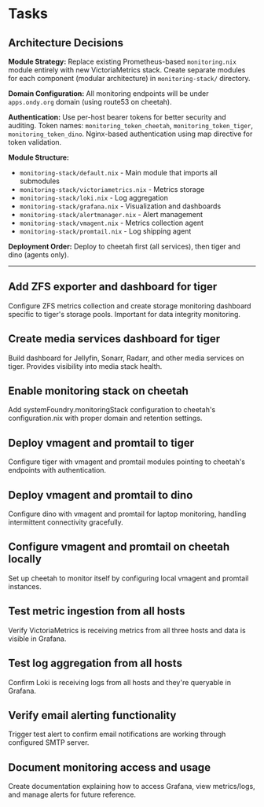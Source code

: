 # Tasks

## Architecture Decisions

**Module Strategy:** Replace existing Prometheus-based `monitoring.nix` module entirely with new VictoriaMetrics stack. Create separate modules for each component (modular architecture) in `monitoring-stack/` directory.

**Domain Configuration:** All monitoring endpoints will be under `apps.ondy.org` domain (using route53 on cheetah).

**Authentication:** Use per-host bearer tokens for better security and auditing. Token names: `monitoring_token_cheetah`, `monitoring_token_tiger`, `monitoring_token_dino`. Nginx-based authentication using map directive for token validation.

**Module Structure:**

- `monitoring-stack/default.nix` - Main module that imports all submodules
- `monitoring-stack/victoriametrics.nix` - Metrics storage
- `monitoring-stack/loki.nix` - Log aggregation
- `monitoring-stack/grafana.nix` - Visualization and dashboards
- `monitoring-stack/alertmanager.nix` - Alert management
- `monitoring-stack/vmagent.nix` - Metrics collection agent
- `monitoring-stack/promtail.nix` - Log shipping agent

**Deployment Order:** Deploy to cheetah first (all services), then tiger and dino (agents only).

---

## Add ZFS exporter and dashboard for tiger

Configure ZFS metrics collection and create storage monitoring dashboard specific to tiger's storage pools. Important for data integrity monitoring.

## Create media services dashboard for tiger

Build dashboard for Jellyfin, Sonarr, Radarr, and other media services on tiger. Provides visibility into media stack health.

## Enable monitoring stack on cheetah

Add systemFoundry.monitoringStack configuration to cheetah's configuration.nix with proper domain and retention settings.

## Deploy vmagent and promtail to tiger

Configure tiger with vmagent and promtail modules pointing to cheetah's endpoints with authentication.

## Deploy vmagent and promtail to dino

Configure dino with vmagent and promtail for laptop monitoring, handling intermittent connectivity gracefully.

## Configure vmagent and promtail on cheetah locally

Set up cheetah to monitor itself by configuring local vmagent and promtail instances.

## Test metric ingestion from all hosts

Verify VictoriaMetrics is receiving metrics from all three hosts and data is visible in Grafana.

## Test log aggregation from all hosts

Confirm Loki is receiving logs from all hosts and they're queryable in Grafana.

## Verify email alerting functionality

Trigger test alert to confirm email notifications are working through configured SMTP server.

## Document monitoring access and usage

Create documentation explaining how to access Grafana, view metrics/logs, and manage alerts for future reference.
